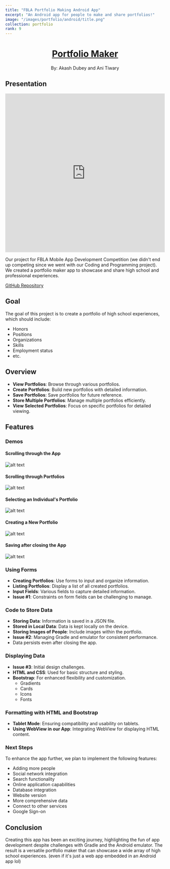 ```yaml
---
title: "FBLA Portfolio Making Android App"
excerpt: "An Android app for people to make and share portfolios!"
image: "/images/portfolio/android/title.png"
collection: portfolio
rank: 9
---
```


<h1 align="center"><a href="https://github.com/ani-tiwary/fbla-app">Portfolio Maker</a></h1>

<p align="center">By: Akash Dubey and Ani Tiwary</p> 

## Presentation
<iframe src="https://docs.google.com/presentation/d/e/2PACX-1vS5X1v5jACgj6SBYcDZllYY1977XmTOv4XG8JzkTbGAf-Z5zEOf_KXFEuyif7VfcD4uGJmS-IKhkflW/embed?start=true&loop=true&delayms=3000" frameborder="0" width="100%" height="500px" allowfullscreen="true" mozallowfullscreen="true" webkitallowfullscreen="true"></iframe>

Our project for FBLA Mobile App Development Competition (we didn't end up competing since we went with our Coding and Programming project). We created a portfolio maker app to showcase and share high school and professional experiences.

[GitHub Repository](https://github.com/ani-tiwary/fbla-app)

## Goal
The goal of this project is to create a portfolio of high school experiences, which should include:
- Honors
- Positions
- Organizations
- Skills
- Employment status
- etc.

## Overview
- **View Portfolios**: Browse through various portfolios.
- **Create Portfolios**: Build new portfolios with detailed information.
- **Save Portfolios**: Save portfolios for future reference.
- **Store Multiple Portfolios**: Manage multiple portfolios efficiently.
- **View Selected Portfolios**: Focus on specific portfolios for detailed viewing.

## Features

### Demos
#### Scrolling through the App
![alt text](/images/portfolio/android/scroll.gif)

#### Scrolling through Portfolios
![alt text](/images/portfolio/android/people.gif)

#### Selecting an Individual's Portfolio
![alt text](/images/portfolio/android/select.gif)

#### Creating a New Portfolio
![alt text](/images/portfolio/android/added.gif)

#### Saving after closing the App
![alt text](/images/portfolio/android/saved.gif)

### Using Forms
- **Creating Portfolios**: Use forms to input and organize information.
- **Listing Portfolios**: Display a list of all created portfolios.
- **Input Fields**: Various fields to capture detailed information.
- **Issue #1**: Constraints on form fields can be challenging to manage.

### Code to Store Data
- **Storing Data**: Information is saved in a JSON file.
- **Stored in Local Data**: Data is kept locally on the device.
- **Storing Images of People**: Include images within the portfolio.
- **Issue #2**: Managing Gradle and emulator for consistent performance.
- Data persists even after closing the app.

### Displaying Data
- **Issue #3**: Initial design challenges.
- **HTML and CSS**: Used for basic structure and styling.
- **Bootstrap**: For enhanced flexibility and customization.
  - Gradients
  - Cards
  - Icons
  - Fonts

### Formatting with HTML and Bootstrap
- **Tablet Mode**: Ensuring compatibility and usability on tablets.
- **Using WebView in our App**: Integrating WebView for displaying HTML content.

### Next Steps
To enhance the app further, we plan to implement the following features:
- Adding more people
- Social network integration
- Search functionality
- Online application capabilities
- Database integration
- Website version
- More comprehensive data
- Connect to other services
- Google Sign-on

## Conclusion
Creating this app has been an exciting journey, highlighting the fun of app development despite challenges with Gradle and the Android emulator. The result is a versatile portfolio maker that can showcase a wide array of high school experiences. (even if it's just a web app embedded in an Android app lol)